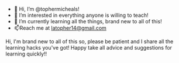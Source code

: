 - 👋 Hi, I’m @tophermicheals!
- 👀 I’m interested in everything anyone is willing to teach!
- 🌱 I’m currently learning all the things, brand new to all of this! 
- 📫Reach me at latopher14@gmail.com

<!---
tophermicheals/tophermicheals is a ✨ special ✨ repository because its `README.md` (this file) appears on your GitHub profile.
You can click the Preview link to take a look at your changes.
--->
Hi, I'm brand new to all of this so, please be patient and I share all the learning hacks you've got! Happy take all advice and suggestions for learning quickly!! 
